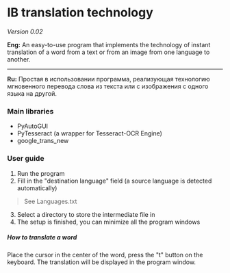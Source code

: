 # IB translation technology
*Version 0.02*

**Eng:** An easy-to-use program that implements the technology of instant translation of a word from a text or from an image from one language to another.

---

**Ru:** Простая в использовании программа, реализующая технологию мгновенного перевода слова из текста или с изображения с одного языка на другой.

### Main libraries
- PyAutoGUI
- PyTesseract (a wrapper for Tesseract-OCR Engine)
- google_trans_new

### User guide
1. Run the program
2. Fill in the "destination language" field (a source language is detected automatically)
> See Languages.txt
3. Select a directory to store the intermediate file in
4. The setup is finished, you can minimize all the program windows

##### How to translate a word
Place the cursor in the center of the word, press the "t" button on the keyboard. The translation will be displayed in the program window.
